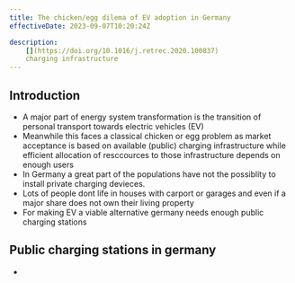 ```yaml
---
title: The chicken/egg dilema of EV adoption in Germany
effectiveDate: 2023-09-07T10:20:24Z

description:
    [](https://doi.org/10.1016/j.retrec.2020.100837)
    charging infrastructure
---
```


## Introduction
- A major part of energy system transformation is the transition of personal transport towards electric vehicles (EV)
- Meanwhile this faces a classical chicken or egg problem as market acceptance is based on available (public) charging infrastructure while efficient allocation of resccources to those infrastructure depends on enough users
- In Germany a great part of the populations have not the possiblity to install private charging devieces.
- Lots of people dont life in houses with carport or garages and even if a major share does not own their living property
- For making EV a viable alternative germany needs enough public charging stations

## Public charging stations in germany

- 
